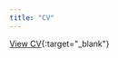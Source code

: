```yaml
---
title: "CV"
---
```


[View CV](https://github.com/EmptyAtom8/EmptyAtom8.github.io/blob/master/SoftwareDeveloper_CV_JiaheLI.pdf){:target="_blank"}
